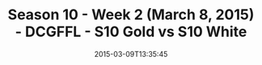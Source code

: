 ---
title: Season 10 - Week 2 (March 8, 2015) - DCGFFL - S10 Gold vs S10 White
teams-score:
- team: _teams/s10-gold.md
  score: 35
- team: _teams/s10-white.md
  score: 24
mvp: John Clemons (Gold), Kip Malcolm (White)
game-ball: N/A
sportsperson: ''
season: 10
week: 2
date: '2015-03-09T13:35:45'
pageid: season-10-week-2-4427-vs-4449
---